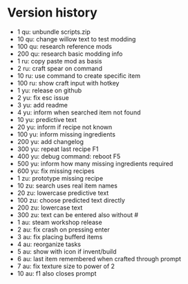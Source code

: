 # Version history

- 1 qu: unbundle scripts.zip
- 10 qu: change willow text to test modding
- 100 qu: research reference mods
- 200 qu: research basic modding info
- 1 ru: copy paste mod as basis
- 2 ru: craft spear on command
- 10 ru: use command to create specific item
- 100 ru: show craft input with hotkey
- 1 yu: release on github
- 2 yu: fix esc issue
- 3 yu: add readme
- 4 yu: inform when searched item not found
- 10 yu: predictive text
- 20 yu: inform if recipe not known
- 100 yu: inform missing ingredients
- 200 yu: add changelog
- 300 yu: repeat last recipe F1
- 400 yu: debug command: reboot F5
- 500 yu: inform how many missing ingredients required
- 600 yu: fix missing recipes
- 1 zu: prototype missing recipe
- 10 zu: search uses real item names
- 20 zu: lowercase predictive text
- 100 zu: choose predicted text directly
- 200 zu: lowercase text
- 300 zu: text can be entered also without #
- 1 au: steam workshop release
- 2 au: fix crash on pressing enter
- 3 au: fix placing bufferd items
- 4 au: reorganize tasks
- 5 au: show with icon if invent/build
- 6 au: last item remembered when crafted through prompt
- 7 au: fix texture size to power of 2
- 10 au: f1 also closes prompt